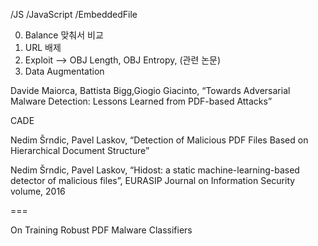 
/JS
/JavaScript
/EmbeddedFile

0. Balance 맞춰서 비교
1. URL 배제
2. Exploit --> OBJ Length, OBJ Entropy, (관련 논문)
3. Data Augmentation

Davide Maiorca, Battista Bigg,Giogio Giacinto, “Towards Adversarial Malware Detection: Lessons Learned from PDF-based Attacks”

CADE

Nedim Šrndic, Pavel Laskov, “Detection of Malicious PDF Files Based on Hierarchical Document Structure”

Nedim Šrndic, Pavel Laskov, “Hidost: a static machine-learning-based detector of malicious files”, EURASIP Journal on Information Security volume, 2016


===

On Training Robust PDF Malware Classifiers

